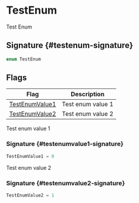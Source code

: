 # TestEnum

Test Enum

## Signature {#testenum-signature}

```typescript
enum TestEnum
```

## Flags

| Flag | Description |
| --- | --- |
| [TestEnumValue1](docs/simple-suite-test/testnamespace-testenum-testenumvalue1-enummember) | Test enum value 1 |
| [TestEnumValue2](docs/simple-suite-test/testnamespace-testenum-testenumvalue2-enummember) | Test enum value 2 |

Test enum value 1

### Signature {#testenumvalue1-signature}

```typescript
TestEnumValue1 = 0
```

Test enum value 2

### Signature {#testenumvalue2-signature}

```typescript
TestEnumValue2 = 1
```
